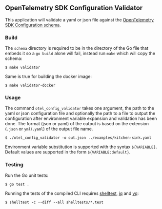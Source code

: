 ## OpenTelemetry SDK Configuration Validator

This application will validate a yaml or json file against the [OpenTelemetry
SDK Configuration schema](https://github.com/open-telemetry/opentelemetry-configuration/).

### Build

The `schema` directory is required to be in the directory of the Go file that
embeds it so a `go build` alone will fail, instead run `make` which will copy
the schema:

```
$ make validator
```

Same is true for building the docker image:

```
$ make validator-docker
```

### Usage

The command `otel_config_validator` takes one argument, the path to the yaml or
json configuration file and optionally the path to a file to output the
configuration after environment variable expansion and validation has been done.
The format (json or yaml) of the output is based on the extension (`.json` or
`yml`/`.yaml`) of the output file name.

```
$ ./otel_config_validator -o out.json ../examples/kitchen-sink.yaml
```

Environment variable substitution is supported with the syntax `${VARIABLE}`.
Default values are supported in the form `${VARIABLE:default}`.

### Testing

Run the Go unit tests:

```
$ go test .
```

Running the tests of the compiled CLI requires
[shelltest](https://github.com/simonmichael/shelltestrunner),
[jq](https://github.com/jqlang/jq/) and [yq](https://github.com/mikefarah/yq):

```
$ shelltest -c --diff --all shelltests/*.test
```

